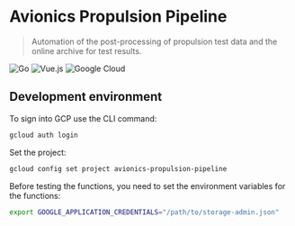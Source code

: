 # Avionics Propulsion Pipeline

> Automation of the post-processing of propulsion test data and the online archive for test results.

![Go](https://img.shields.io/badge/go-%2300ADD8.svg?style=for-the-badge&logo=go&logoColor=white)
![Vue.js](https://img.shields.io/badge/vuejs-%2335495e.svg?style=for-the-badge&logo=vuedotjs&logoColor=%234FC08D)
![Google Cloud](https://img.shields.io/badge/GoogleCloud-%234285F4.svg?style=for-the-badge&logo=google-cloud&logoColor=white)

## Development environment

To sign into GCP use the CLI command:

```bash
gcloud auth login
```

Set the project:

```bash
gcloud config set project avionics-propulsion-pipeline
```

Before testing the functions, you need to set the environment variables for the functions:

```bash
export GOOGLE_APPLICATION_CREDENTIALS="/path/to/storage-admin.json"
```
